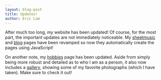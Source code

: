 ```yaml
---
layout: blog-post
title: Updates!
author: Eric Lam
---
```

After much too long, my website has been updated! Of course, for the most part, the important updates are not immediately noticeable. My <a href="/hobbies/sheetmusic">sheetmusic</a> and <a href="/blog">blog</a> pages have been revamped so now they automatically create the pages using JavaScript!

On another note, my <a href="/hobbies">hobbies</a> page has been updated. Aside from simply being more robust and detailed as to who I am as a person, it also now includes a <a href="/hobbies/gallery">gallery</a>, showing some of my favorite photographs (which I have taken). Make sure to check it out!